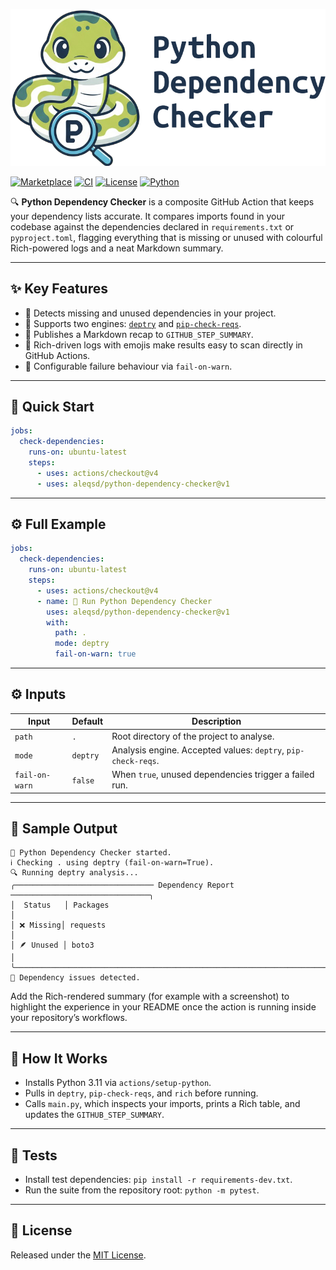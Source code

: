 ![Python Dependency Checker](logo.png)

[![Marketplace](https://img.shields.io/badge/GitHub%20Marketplace-python--dependency--checker-blue?logo=github)](https://github.com/marketplace)
[![CI](https://github.com/aleqsd/python-dependency-checker/actions/workflows/ci.yml/badge.svg)](https://github.com/aleqsd/python-dependency-checker/actions/workflows/ci.yml)
[![License](https://img.shields.io/badge/license-MIT-green.svg)](#)
[![Python](https://img.shields.io/badge/python-3.11%2B-3776ab.svg?logo=python&logoColor=white)](#)

🔍 **Python Dependency Checker** is a composite GitHub Action that keeps your dependency lists accurate. It compares imports found in your codebase against the dependencies declared in `requirements.txt` or `pyproject.toml`, flagging everything that is missing or unused with colourful Rich-powered logs and a neat Markdown summary.

---

## ✨ Key Features

- 🎯 Detects missing and unused dependencies in your project.
- 🔄 Supports two engines: [`deptry`](https://github.com/fpgmaas/deptry) and [`pip-check-reqs`](https://github.com/r1chardj0n3s/pip-check-reqs).
- 📝 Publishes a Markdown recap to `GITHUB_STEP_SUMMARY`.
- 🌈 Rich-driven logs with emojis make results easy to scan directly in GitHub Actions.
- 🚦 Configurable failure behaviour via `fail-on-warn`.

---

## 🚀 Quick Start

```yaml
jobs:
  check-dependencies:
    runs-on: ubuntu-latest
    steps:
      - uses: actions/checkout@v4
      - uses: aleqsd/python-dependency-checker@v1
```

---

## ⚙️ Full Example

```yaml
jobs:
  check-dependencies:
    runs-on: ubuntu-latest
    steps:
      - uses: actions/checkout@v4
      - name: 🐍 Run Python Dependency Checker
        uses: aleqsd/python-dependency-checker@v1
        with:
          path: .
          mode: deptry
          fail-on-warn: true
```

---

## ⚙️ Inputs

| Input          | Default  | Description                                                   |
| -------------- | -------- | ------------------------------------------------------------- |
| `path`         | `.`      | Root directory of the project to analyse.                     |
| `mode`         | `deptry` | Analysis engine. Accepted values: `deptry`, `pip-check-reqs`. |
| `fail-on-warn` | `false`  | When `true`, unused dependencies trigger a failed run.        |

---

## 🧪 Sample Output

```
🧭 Python Dependency Checker started.
ℹ️ Checking . using deptry (fail-on-warn=True).
🔍 Running deptry analysis...
╭─────────────────────────────── Dependency Report ───────────────────────────────╮
│  Status   │ Packages                                                            │
│ ❌ Missing│ requests                                                           │
│ 🪶 Unused │ boto3                                                              │
╰────────────────────────────────────────────────────────────────────────────────╯
🚨 Dependency issues detected.
```

Add the Rich-rendered summary (for example with a screenshot) to highlight the experience in your README once the action is running inside your repository’s workflows.

---

## 🧰 How It Works

- Installs Python 3.11 via `actions/setup-python`.
- Pulls in `deptry`, `pip-check-reqs`, and `rich` before running.
- Calls `main.py`, which inspects your imports, prints a Rich table, and updates the `GITHUB_STEP_SUMMARY`.

---

## 🧪 Tests

- Install test dependencies: `pip install -r requirements-dev.txt`.
- Run the suite from the repository root: `python -m pytest`.

---

## 📄 License

Released under the [MIT License](LICENSE).
